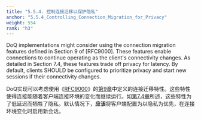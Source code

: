 ```yaml
---
title: "5.5.4. 控制连接迁移以保护隐私"
anchor: "5.5.4_Controlling_Connection_Migration_for_Privacy"
weight: 554
rank: "h3"
---
```


DoQ implementations might consider using the connection migration features defined in Section 9 of [RFC9000]. These features enable connections to continue operating as the client's connectivity changes. As detailed in Section 7.4, these features trade off privacy for latency. By default, clients SHOULD be configured to prioritize privacy and start new sessions if their connectivity changes.

DoQ实现可以考虑使用《[RFC9000]()》的[第9章]()中定义的连接迁移特性。这些特性使得连接能随着客户端连接环境的变化而继续运行。如[第7.4章]()所述，这些特性为了低延迟而牺牲了隐私。默认情况下，**应该**将客户端配置为以隐私为优先，在连接环境变化时启用新会话。
